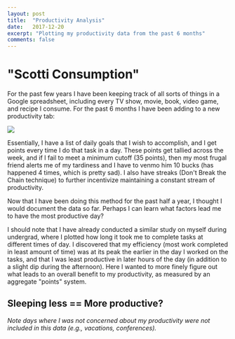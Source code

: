 ```yaml
---
layout: post
title:  "Productivity Analysis"
date:   2017-12-20
excerpt: "Plotting my productivity data from the past 6 months"
comments: false
---
```


# "Scotti Consumption"
For the past few years I have been keeping track of all sorts of things in a Google spreadsheet, including every TV show, movie, book, video game, and recipe I consume. For the past 6 months I have been adding to a new productivity tab:

<img src = https://puu.sh/yKr7P/72d5c2de60.png></img>

Essentially, I have a list of daily goals that I wish to accomplish, and I get points every time I do that task in a day. These points get tallied across the week, and if I fail to meet a minimum cutoff (35 points), then my most frugal friend alerts me of my tardiness and I have to venmo him 10 bucks (has happened 4 times, which is pretty sad). I also have streaks (Don't Break the Chain technique) to further incentivize maintaining a constant stream of productivity.

Now that I have been doing this method for the past half a year, I thought I would document the data so far. Perhaps I can learn what factors lead me to have the most productive day?

I should note that I have already conducted a similar study on myself during undergrad, where I plotted how long it took me to complete tasks at different times of day. I discovered that my efficiency (most work completed in least amount of time) was at its peak the earlier in the day I worked on the tasks, and that I was least productive in later hours of the day (in addition to a slight dip during the afternoon). Here I wanted to more finely figure out what leads to an overall benefit to my productivity, as measured by an aggregate "points" system.

## Sleeping less == More productive?

<i>Note days where I was not concerned about my productivity were not included in this data (e.g., vacations, conferences).</i>
